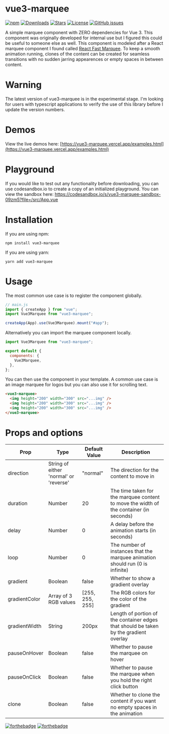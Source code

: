 # vue3-marquee

[![npm](https://img.shields.io/npm/v/vue3-marquee)](https://www.npmjs.com/package/vue3-marquee) [![Downloads](https://img.shields.io/npm/dt/vue3-marquee)](https://www.npmjs.com/package/vue3-marquee) [![Stars](https://img.shields.io/github/stars/megasanjay/vue3-marquee.svg?style=flat-square)](https://github.com/megasanjay/vue3-marquee/stargazers) [![License](https://img.shields.io/npm/l/vue3-marquee)](https://github.com/megasanjay/vue3-marquee/blob/main/LICENSE) [![GitHub issues](https://img.shields.io/github/issues/megasanjay/vue3-marquee)](https://github.com/megasanjay/vue3-marquee/issues)

A simple marquee component with ZERO dependencies for Vue 3. This component was originally developed for internal use but I figured this could be useful to someone else as well. This component is modeled after a React marquee component I found called [React Fast Marquee](https://github.com/justin-chu/react-fast-marquee). To keep a smooth animation running, clones of the content can be created for seamless transitions with no sudden jarring appearences or empty spaces in between content.

# Warning

The latest version of vue3-marquee is in the experimental stage. I'm looking for users with typescript applications to verify the use of this library before I update the version numbers.

# Demos

View the live demos here: [https://vue3-marquee.vercel.app/examples.html](https://vue3-marquee.vercel.app/examples.html)

# Playground

If you would like to test out any functionality before downloading, you can use codesandbox.io to create a copy of an initialized playground. You can view the sandbox here: https://codesandbox.io/s/vue3-marquee-sandbox-09zm5?file=/src/App.vue

# Installation

If you are using npm:

```shell
npm install vue3-marquee
```

If you are using yarn:

```shell
yarn add vue3-marquee
```

# Usage

The most common use case is to register the component globally.

```js
// main.js
import { createApp } from "vue";
import Vue3Marquee from "vue3-marquee";

createApp(App).use(Vue3Marquee).mount("#app");
```

Alternatively you can import the marquee component locally.

```js
import Vue3Marquee from "vue3-marquee";

export default {
  components: {
    Vue3Marquee,
  },
};
```

You can then use the component in your template. A common use case is an image marquee for logos but you can also use it for scrolling text.

```html
<vue3-marquee>
  <img height="200" width="300" src="...img" />
  <img height="200" width="300" src="...img" />
  <img height="200" width="300" src="...img" />
</vue3-marquee>
```

# Props and options

| Prop          | Type                                   | Default Value   | Description                                                                            |
| ------------- | -------------------------------------- | --------------- | -------------------------------------------------------------------------------------- |
| direction     | String of either 'normal' or 'reverse' | "normal"        | The direction for the content to move in                                               |
| duration      | Number                                 | 20              | The time taken for the marquee content to move the width of the container (in seconds) |
| delay         | Number                                 | 0               | A delay before the animation starts (in seconds)                                       |
| loop          | Number                                 | 0               | The number of instances that the marquee animation should run (0 is infinite)          |
| gradient      | Boolean                                | false           | Whether to show a gradient overlay                                                     |
| gradientColor | Array of 3 RGB values                  | [255, 255, 255] | The RGB colors for the color of the gradient                                           |
| gradientWidth | String                                 | 200px           | Length of portion of the container edges that should be taken by the gradient overlay  |
| pauseOnHover  | Boolean                                | false           | Whether to pause the marquee on hover                                                  |
| pauseOnClick  | Boolean                                | false           | Whether to pause the marquee when you hold the right click button                      |
| clone         | Boolean                                | false           | Whether to clone the content if you want no empty spaces in the animation              |

[![forthebadge](https://forthebadge.com/images/badges/made-with-vue.svg)](https://forthebadge.com) [![forthebadge](https://forthebadge.com/images/badges/built-with-love.svg)](https://forthebadge.com)
